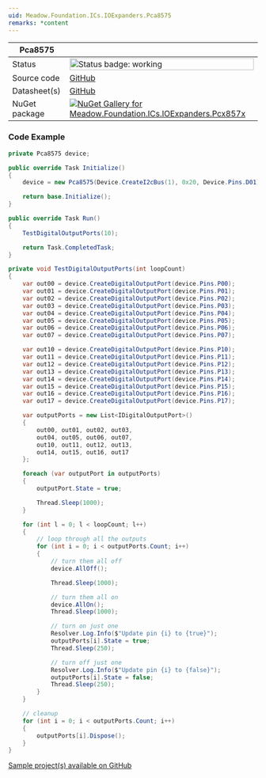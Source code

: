 ```yaml
---
uid: Meadow.Foundation.ICs.IOExpanders.Pca8575
remarks: *content
---
```


| Pca8575 | |
|--------|--------|
| Status | <img src="https://img.shields.io/badge/Working-brightgreen" style="width: auto; height: -webkit-fill-available;" alt="Status badge: working" /> |
| Source code | [GitHub](https://github.com/WildernessLabs/Meadow.Foundation/tree/main/Source/Meadow.Foundation.Peripherals/ICs.IOExpanders.Pcx857x) |
| Datasheet(s) | [GitHub](https://github.com/WildernessLabs/Meadow.Foundation/tree/main/Source/Meadow.Foundation.Peripherals/ICs.IOExpanders.Pcx857x/Datasheet) |
| NuGet package | <a href="https://www.nuget.org/packages/Meadow.Foundation.ICs.IOExpanders.Pcx857x/" target="_blank"><img src="https://img.shields.io/nuget/v/Meadow.Foundation.ICs.IOExpanders.Pcx857x.svg?label=Meadow.Foundation.ICs.IOExpanders.Pcx857x" alt="NuGet Gallery for Meadow.Foundation.ICs.IOExpanders.Pcx857x" /></a> |
### Code Example

```csharp
private Pca8575 device;

public override Task Initialize()
{
    device = new Pca8575(Device.CreateI2cBus(1), 0x20, Device.Pins.D01);

    return base.Initialize();
}

public override Task Run()
{
    TestDigitalOutputPorts(10);

    return Task.CompletedTask;
}

private void TestDigitalOutputPorts(int loopCount)
{
    var out00 = device.CreateDigitalOutputPort(device.Pins.P00);
    var out01 = device.CreateDigitalOutputPort(device.Pins.P01);
    var out02 = device.CreateDigitalOutputPort(device.Pins.P02);
    var out03 = device.CreateDigitalOutputPort(device.Pins.P03);
    var out04 = device.CreateDigitalOutputPort(device.Pins.P04);
    var out05 = device.CreateDigitalOutputPort(device.Pins.P05);
    var out06 = device.CreateDigitalOutputPort(device.Pins.P06);
    var out07 = device.CreateDigitalOutputPort(device.Pins.P07);

    var out10 = device.CreateDigitalOutputPort(device.Pins.P10);
    var out11 = device.CreateDigitalOutputPort(device.Pins.P11);
    var out12 = device.CreateDigitalOutputPort(device.Pins.P12);
    var out13 = device.CreateDigitalOutputPort(device.Pins.P13);
    var out14 = device.CreateDigitalOutputPort(device.Pins.P14);
    var out15 = device.CreateDigitalOutputPort(device.Pins.P15);
    var out16 = device.CreateDigitalOutputPort(device.Pins.P16);
    var out17 = device.CreateDigitalOutputPort(device.Pins.P17);

    var outputPorts = new List<IDigitalOutputPort>()
    {
        out00, out01, out02, out03,
        out04, out05, out06, out07,
        out10, out11, out12, out13,
        out14, out15, out16, out17
    };

    foreach (var outputPort in outputPorts)
    {
        outputPort.State = true;

        Thread.Sleep(1000);
    }

    for (int l = 0; l < loopCount; l++)
    {
        // loop through all the outputs
        for (int i = 0; i < outputPorts.Count; i++)
        {
            // turn them all off
            device.AllOff();

            Thread.Sleep(1000);

            // turn them all on
            device.AllOn();
            Thread.Sleep(1000);

            // turn on just one
            Resolver.Log.Info($"Update pin {i} to {true}");
            outputPorts[i].State = true;
            Thread.Sleep(250);

            // turn off just one
            Resolver.Log.Info($"Update pin {i} to {false}");
            outputPorts[i].State = false;
            Thread.Sleep(250);
        }
    }

    // cleanup
    for (int i = 0; i < outputPorts.Count; i++)
    {
        outputPorts[i].Dispose();
    }
}
```

[Sample project(s) available on GitHub](https://github.com/WildernessLabs/Meadow.Foundation/tree/main/Source/Meadow.Foundation.Peripherals/ICs.IOExpanders.Pcx857x/Samples/Pca8575_Sample)

